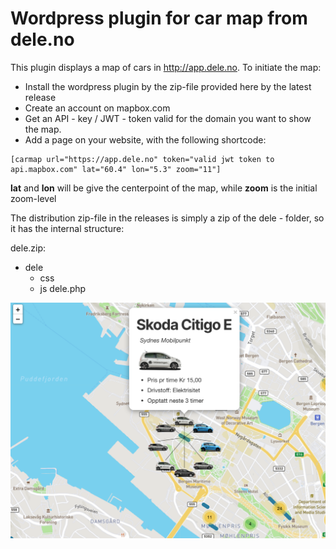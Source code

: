 Wordpress plugin for car map from dele.no
=========================================

This plugin displays a map of cars in http://app.dele.no. To initiate the map: 

* Install the wordpress plugin by the zip-file provided here by the latest release
* Create an account on mapbox.com
* Get an API - key / JWT - token valid for the domain you want to show the map. 
* Add a page on your website, with the following shortcode:

```
[carmap url="https://app.dele.no" token="valid jwt token to api.mapbox.com" lat="60.4" lon="5.3" zoom="11"]
```
**lat** and **lon** will be give the centerpoint of the map, while **zoom** is the initial zoom-level


The distribution zip-file in the releases is simply a zip of the dele - folder, so it has the internal structure:

dele.zip:
  - dele
    - css
    - js
    dele.php

![Screenshot](docs/img/screenshot.png?raw=true "Screenshot of map view")
